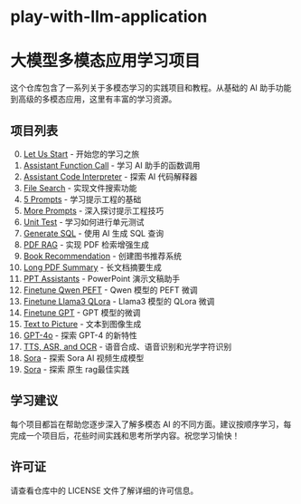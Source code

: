 # play-with-llm-application


# 大模型多模态应用学习项目

这个仓库包含了一系列关于多模态学习的实践项目和教程。从基础的 AI 助手功能到高级的多模态应用，这里有丰富的学习资源。

## 项目列表

0. [Let Us Start](./00_Let_Us_Start) - 开始您的学习之旅
1. [Assistant Function Call](./01_Asst_Function_Call) - 学习 AI 助手的函数调用
2. [Assistant Code Interpreter](./03_Asst_Code_Intepreter) - 探索 AI 代码解释器
3. [File Search](./04_File_Search) - 实现文件搜索功能
4. [5 Prompts](./05_5_Prompts) - 学习提示工程的基础
5. [More Prompts](./06_More_Prompts) - 深入探讨提示工程技巧
6. [Unit Test](./07_Unit_Test) - 学习如何进行单元测试
7. [Generate SQL](./08_Gen_SQL) - 使用 AI 生成 SQL 查询
8. [PDF RAG](./09_PDF_RAG) - 实现 PDF 检索增强生成
9. [Book Recommendation](./10_Book_Recommendation) - 创建图书推荐系统
10. [Long PDF Summary](./11_LongPDF_Summary) - 长文档摘要生成
11. [PPT Assistants](./12_PPT_Assistants) - PowerPoint 演示文稿助手
12. [Finetune Qwen PEFT](./13_FinetuneQwenPEFT) - Qwen 模型的 PEFT 微调
13. [Finetune Llama3 QLora](./14_FinetuneLlama3QLora) - Llama3 模型的 QLora 微调
14. [Finetune GPT](./15_FinetuneGPT) - GPT 模型的微调
15. [Text to Picture](./16_Text2Pic) - 文本到图像生成
16. [GPT-4o](./17_GPT-4o) - 探索 GPT-4 的新特性
17. [TTS, ASR, and OCR](./18_TTS_ASR_OCR) - 语音合成、语音识别和光学字符识别
18. [Sora](./19_Sora) - 探索 Sora AI 视频生成模型
19. [Sora](./20_rag_practice) - 探索 原生 rag最佳实践


## 学习建议

每个项目都旨在帮助您逐步深入了解多模态 AI 的不同方面。建议按顺序学习，每完成一个项目后，花些时间实践和思考所学内容。祝您学习愉快！

## 许可证

请查看仓库中的 LICENSE 文件了解详细的许可信息。